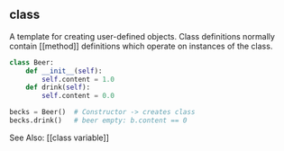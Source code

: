 ## **class**
A template for creating user-defined objects. Class definitions normally contain [[method]] definitions which operate on instances of the class.

```py
class Beer:
	def __init__(self):
		self.content = 1.0
	def drink(self):
		self.content = 0.0

becks = Beer()	# Constructor -> creates class
becks.drink() 	# beer empty: b.content == 0
```

See Also: [[class variable]]